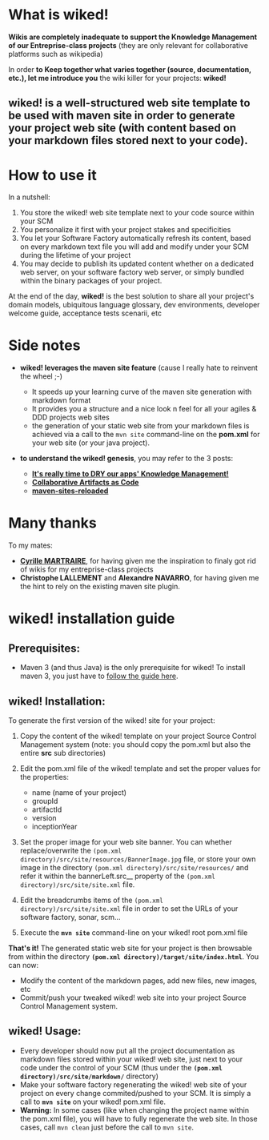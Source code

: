 What is wiked!
==============

__Wikis are completely inadequate to support the Knowledge Management of our Entreprise-class projects__ (they are only relevant for collaborative platforms such as wikipedia)

In order __to Keep together what varies together (source, documentation, etc.), let me introduce you__ the wiki killer for your projects: __wiked!__

__wiked! is a well-structured web site template to be used with maven site in order to generate your project web site (with content based on your markdown files stored next to your code).__
--------------------------------------------------------------------------------------------


How to use it
=============

In a nutshell:

1. You store the wiked! web site template next to your code source within your SCM
2. You personalize it first with your project stakes and specificities
3. You let your Software Factory automatically refresh its content, based on every markdown text file you will add and modify under your SCM during the lifetime of your project
4. You may decide to publish its updated content whether on a dedicated web server, on your software factory web server, or simply bundled within the binary packages of your project. 

At the end of the day, __wiked!__ is the best solution to share all your project's domain models, ubiquitous language glossary, dev environments, developer welcome guide, acceptance tests scenarii, etc

Side notes
==========

+ __wiked! leverages the maven site feature__ (cause I really hate to reinvent the wheel ;-)
    + It speeds up your learning curve of the maven site generation with markdown format
    + It provides you a structure and a nice look n feel for all your agiles & DDD projects web sites
    + the generation of your static web site from your markdown files is achieved via a call to the `mvn site` command-line on the __pom.xml__ for your web site (or your java project).


+ __to understand the wiked! genesis__, you may refer to the 3 posts:
    + [__It's really time to DRY our apps' Knowledge Management!__](http://tpierrain.blogspot.fr/2012/11/its-really-time-for-us-to-dry-our-apps.html)
    + [__Collaborative Artifacts as Code__](http://cyrille.martraire.com/2012/11/collaborative-artifacts-as-code/)
    + [__maven-sites-reloaded__](http://blog.akquinet.de/2012/04/12/maven-sites-reloaded/)


Many thanks
===========

To my mates:

+ [__Cyrille MARTRAIRE__](http://cyrille.martraire.com/), for having given me the inspiration to finaly got rid of wikis for my entreprise-class projects
+ __Christophe LALLEMENT__ and __Alexandre NAVARRO__, for having given me the hint to rely on the existing maven site plugin.
 


wiked! installation guide
==========================

Prerequisites:
--------------
+ Maven 3 (and thus Java) is the only prerequisite for wiked! To install maven 3, you just have to [follow the guide here](http://maven.apache.org/download.html#Installation).


wiked! Installation:
-------------
To generate the first version of the wiked! site for your project:

1. Copy the content of the wiked! template on your project Source Control Management system (note: you should copy the pom.xml but also the entire __src__ sub directories)
2. Edit the pom.xml file of the wiked! template and set the proper values for the properties:
    + name (name of your project)
    + groupId
    + artifactId
    + version
    + inceptionYear
    
3. Set the proper image for your web site banner. You can whether replace/overwrite the `(pom.xml directory)/src/site/resources/BannerImage.jpg` file, or store your own image in the directory `(pom.xml directory)/src/site/resources/` and refer it within the bannerLeft.src__ property of the `(pom.xml directory)/src/site/site.xml` file.
4. Edit the breadcrumbs items of the `(pom.xml directory)/src/site/site.xml` file in order to set the URLs of your software factory, sonar, scm...
5. Execute the __`mvn site`__ command-line on your wiked! root pom.xml file

__That's it!__ The generated static web site for your project is then browsable from within the directory __`(pom.xml directory)/target/site/index.html`__. 
You can now:

+ Modify the content of the markdown pages, add new files, new images, etc
+ Commit/push your tweaked wiked! web site into your project Source Control Management system.


wiked! Usage:
------
+ Every developer should now put all the project documentation as markdown files stored within your wiked! web site, just next to your code under the control of your SCM (thus under the __`(pom.xml directory)/src/site/markdown/`__ directory)
+ Make your software factory regenerating the wiked! web site of your project on every change commited/pushed to your SCM. It is simply a call to __`mvn site`__ on your wiked! pom.xml file.
+ __Warning:__ In some cases (like when changing the project name within the pom.xml file), you will have to fully regenerate the web site. In those cases, call `mvn clean` just before the call to `mvn site`. 

